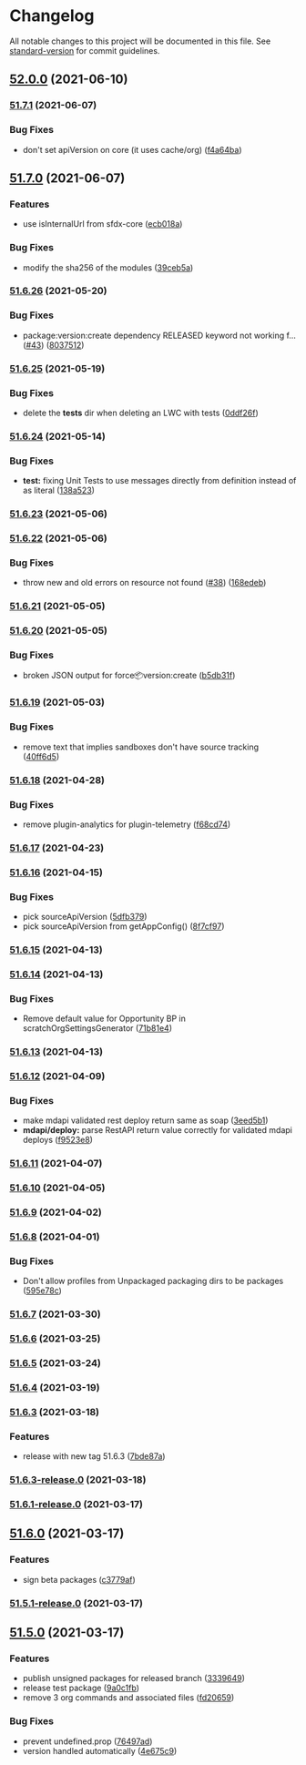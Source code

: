 # Changelog

All notable changes to this project will be documented in this file. See [standard-version](https://github.com/conventional-changelog/standard-version) for commit guidelines.

## [52.0.0](https://github.com/salesforcecli/toolbelt/compare/v51.7.1...v52.0.0) (2021-06-10)

### [51.7.1](https://github.com/salesforcecli/toolbelt/compare/v51.7.0...v51.7.1) (2021-06-07)


### Bug Fixes

* don't set apiVersion on core (it uses cache/org) ([f4a64ba](https://github.com/salesforcecli/toolbelt/commit/f4a64ba5a814ba9b2bc668307c433c516f8aa28b))

## [51.7.0](https://github.com/salesforcecli/toolbelt/compare/v51.6.26...v51.7.0) (2021-06-07)

### Features

- use isInternalUrl from sfdx-core ([ecb018a](https://github.com/salesforcecli/toolbelt/commit/ecb018a7cd8e5fb3bb1c3656c7b1c3dd7e956c13))

### Bug Fixes

- modify the sha256 of the modules ([39ceb5a](https://github.com/salesforcecli/toolbelt/commit/39ceb5abfa55ba0eb26782fd7cd18438f01ec13b))

### [51.6.26](https://github.com/salesforcecli/toolbelt/compare/v51.6.25...v51.6.26) (2021-05-20)

### Bug Fixes

- package:version:create dependency RELEASED keyword not working f… ([#43](https://github.com/salesforcecli/toolbelt/issues/43)) ([8037512](https://github.com/salesforcecli/toolbelt/commit/803751218e213c68a51e0ee469e6474b1a1fe822))

### [51.6.25](https://github.com/salesforcecli/toolbelt/compare/v51.6.24...v51.6.25) (2021-05-19)

### Bug Fixes

- delete the **tests** dir when deleting an LWC with tests ([0ddf26f](https://github.com/salesforcecli/toolbelt/commit/0ddf26f4f11b76229235225cb9e1970cfbb2f79e))

### [51.6.24](https://github.com/salesforcecli/toolbelt/compare/v51.6.23...v51.6.24) (2021-05-14)

### Bug Fixes

- **test:** fixing Unit Tests to use messages directly from definition instead of as literal ([138a523](https://github.com/salesforcecli/toolbelt/commit/138a523243fd4adf93ef3c152ccb2dcdd482f3db))

### [51.6.23](https://github.com/salesforcecli/toolbelt/compare/v51.6.22...v51.6.23) (2021-05-06)

### [51.6.22](https://github.com/salesforcecli/toolbelt/compare/v51.6.21...v51.6.22) (2021-05-06)

### Bug Fixes

- throw new and old errors on resource not found ([#38](https://github.com/salesforcecli/toolbelt/issues/38)) ([168edeb](https://github.com/salesforcecli/toolbelt/commit/168edeb796561ca5a13cce48cbd8499c6a1fcdd7))

### [51.6.21](https://github.com/salesforcecli/toolbelt/compare/v51.6.20...v51.6.21) (2021-05-05)

### [51.6.20](https://github.com/salesforcecli/toolbelt/compare/v51.6.19...v51.6.20) (2021-05-05)

### Bug Fixes

- broken JSON output for force:package:version:create ([b5db31f](https://github.com/salesforcecli/toolbelt/commit/b5db31f09aedcf226f48168321bad60bfb665d6c))

### [51.6.19](https://github.com/salesforcecli/toolbelt/compare/v51.6.18...v51.6.19) (2021-05-03)

### Bug Fixes

- remove text that implies sandboxes don't have source tracking ([40ff6d5](https://github.com/salesforcecli/toolbelt/commit/40ff6d577ea2026a001c0c8bb3f18982bc5f7a84))

### [51.6.18](https://github.com/salesforcecli/toolbelt/compare/v51.6.17...v51.6.18) (2021-04-28)

### Bug Fixes

- remove plugin-analytics for plugin-telemetry ([f68cd74](https://github.com/salesforcecli/toolbelt/commit/f68cd7448f7bec616102404c84298613dbdc9b0b))

### [51.6.17](https://github.com/salesforcecli/toolbelt/compare/v51.6.16...v51.6.17) (2021-04-23)

### [51.6.16](https://github.com/salesforcecli/toolbelt/compare/v51.6.15...v51.6.16) (2021-04-15)

### Bug Fixes

- pick sourceApiVersion ([5dfb379](https://github.com/salesforcecli/toolbelt/commit/5dfb37965390a43c6d2ed9c3e7bd74db5085188b))
- pick sourceApiVersion from getAppConfig() ([8f7cf97](https://github.com/salesforcecli/toolbelt/commit/8f7cf970b84c09efc3e868380466d5ceb3e981b0))

### [51.6.15](https://github.com/salesforcecli/toolbelt/compare/v51.6.14...v51.6.15) (2021-04-13)

### [51.6.14](https://github.com/salesforcecli/toolbelt/compare/v51.6.13...v51.6.14) (2021-04-13)

### Bug Fixes

- Remove default value for Opportunity BP in scratchOrgSettingsGenerator ([71b81e4](https://github.com/salesforcecli/toolbelt/commit/71b81e4ec458b0a58a735847f4e4ef5c3388d19e))

### [51.6.13](https://github.com/salesforcecli/toolbelt/compare/v51.6.12...v51.6.13) (2021-04-13)

### [51.6.12](https://github.com/salesforcecli/toolbelt/compare/v51.6.11...v51.6.12) (2021-04-09)

### Bug Fixes

- make mdapi validated rest deploy return same as soap ([3eed5b1](https://github.com/salesforcecli/toolbelt/commit/3eed5b1b6c4263b87275bfc4ac9748aab389d341))
- **mdapi/deploy:** parse RestAPI return value correctly for validated mdapi deploys ([f9523e8](https://github.com/salesforcecli/toolbelt/commit/f9523e8476ad048effa4dddb435e49238a3ff21c))

### [51.6.11](https://github.com/salesforcecli/toolbelt/compare/v51.6.10...v51.6.11) (2021-04-07)

### [51.6.10](https://github.com/salesforcecli/toolbelt/compare/v51.6.9...v51.6.10) (2021-04-05)

### [51.6.9](https://github.com/salesforcecli/toolbelt/compare/v51.6.8...v51.6.9) (2021-04-02)

### [51.6.8](https://github.com/salesforcecli/toolbelt/compare/v51.6.7...v51.6.8) (2021-04-01)

### Bug Fixes

- Don't allow profiles from Unpackaged packaging dirs to be packages ([595e78c](https://github.com/salesforcecli/toolbelt/commit/595e78c7ade81cdd7ba2cfbe30a395d8bd2f0381))

### [51.6.7](https://github.com/salesforcecli/toolbelt/compare/v51.6.6...v51.6.7) (2021-03-30)

### [51.6.6](https://github.com/salesforcecli/toolbelt/compare/v51.6.5...v51.6.6) (2021-03-25)

### [51.6.5](https://github.com/salesforcecli/toolbelt/compare/v51.6.4...v51.6.5) (2021-03-24)

### [51.6.4](https://github.com/salesforcecli/toolbelt/compare/v51.6.3...v51.6.4) (2021-03-19)

### [51.6.3](https://github.com/salesforcecli/toolbelt/compare/v51.6.3-release.0...v51.6.3) (2021-03-18)

### Features

- release with new tag 51.6.3 ([7bde87a](https://github.com/salesforcecli/toolbelt/commit/7bde87a5f46818f56dbda08fcd5ee232dac055ed))

### [51.6.3-release.0](https://github.com/salesforcecli/toolbelt/compare/v51.6.1-release.0...v51.6.3-release.0) (2021-03-18)

### [51.6.1-release.0](https://github.com/salesforcecli/toolbelt/compare/v51.6.0...v51.6.1-release.0) (2021-03-17)

## [51.6.0](https://github.com/salesforcecli/toolbelt/compare/v51.5.1-release.0...v51.6.0) (2021-03-17)

### Features

- sign beta packages ([c3779af](https://github.com/salesforcecli/toolbelt/commit/c3779affd041a3b019c07a274091dc5adcc9fac0))

### [51.5.1-release.0](https://github.com/salesforcecli/toolbelt/compare/v51.5.0...v51.5.1-release.0) (2021-03-17)

## [51.5.0](https://github.com/salesforcecli/toolbelt/compare/v51.3.0...v51.5.0) (2021-03-17)

### Features

- publish unsigned packages for released branch ([3339649](https://github.com/salesforcecli/toolbelt/commit/33396493e94644426dacd64cb06edfc67833230d))
- release test package ([9a0c1fb](https://github.com/salesforcecli/toolbelt/commit/9a0c1fb09ec4895da053ae8a90588c9d2021347b))
- remove 3 org commands and associated files ([fd20659](https://github.com/salesforcecli/toolbelt/commit/fd20659e3614433bfff63303d103320473054a82))

### Bug Fixes

- prevent undefined.prop ([76497ad](https://github.com/salesforcecli/toolbelt/commit/76497ad9d3f987eb5d90096565a066201e3c7792))
- version handled automatically ([4e675c9](https://github.com/salesforcecli/toolbelt/commit/4e675c918b4503e84eb446d7740f6030f2e0caf1))
